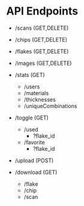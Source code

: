 # API Endpoints

- /scans (GET,DELETE)
- /chips (GET,DELETE)
- /flakes (GET,DELETE)
- /images (GET,DELETE)

- /stats (GET)
  - /users
  - /materials
  - /thicknesses
  - /uniqueCombinations

- /toggle (GET)
  - /used
    - ?flake_id
  - /favorite
    - ?flake_id

- /upload (POST)
- /download (GET)
  - /flake
  - /chip
  - /scan
